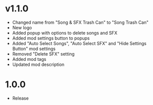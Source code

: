# v1.1.0

* Changed name from "Song & SFX Trash Can" to "Song Trash Can"
* New logo
* Added popup with options to delete songs and SFX
* Added mod settings button to popups
* Added "Auto Select Songs", "Auto Select SFX" and "Hide Settings Button" mod settings
* Removed "Delete SFX" setting
* Added mod tags
* Updated mod description


# 1.0.0
* Release
